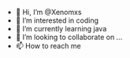- 👋 Hi, I’m @Xenomxs
- 👀 I’m interested in coding
- 🌱 I’m currently learning java
- 💞️ I’m looking to collaborate on ...
- 📫 How to reach me 

<!---
Xenomxs/Xenomxs is a ✨ special ✨ repository because its `README.md` (this file) appears on your GitHub profile.
You can click the Preview link to take a look at your changes.
--->
